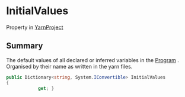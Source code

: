 # InitialValues

Property in [YarnProject](./)

## Summary

The default values of all declared or inferred variables in the [Program](yarn.unity.yarnproject.program.md) . Organised by their name as written in the yarn files.

```csharp
public Dictionary<string, System.IConvertible> InitialValues
{
            get; }
```
